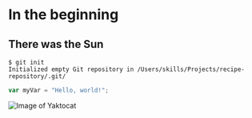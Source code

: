 # In the beginning
## There was the Sun

```
$ git init
Initialized empty Git repository in /Users/skills/Projects/recipe-repository/.git/
```
``` javascript
var myVar = "Hello, world!";
```

![Image of Yaktocat](https://octodex.github.com/images/yaktocat.png)
